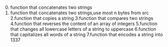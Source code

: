 0. function that concatenates two strings
1. function that concatenates two strings,use most n bytes from src
2.function that copies a string
3.function that compares two strings
4.function that reverses the content of an array of integers
5.function that changes all lowercase letters of a string to uppercase
6.function that capitalizes all words of a string
7.function that encodes a string into 1337
